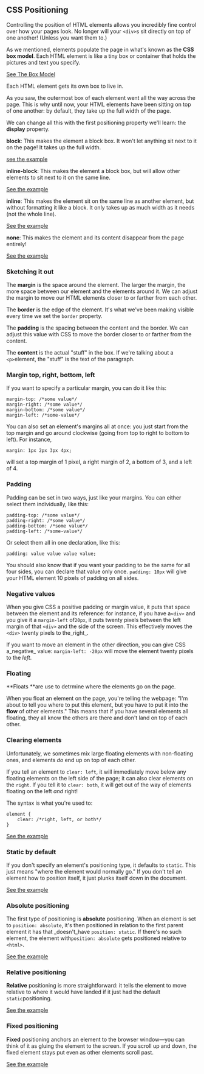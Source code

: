 ## **CSS Positioning**

Controlling the position of HTML elements allows you incredibly fine control over how your pages look. No longer will your `<div>`s sit directly on top of one another! \(Unless you want them to.\)

As we mentioned, elements populate the page in what's known as the **CSS box model**. Each HTML element is like a tiny box or container that holds the pictures and text you specify.

[See The Box Model](https://denishromenko.gitbooks.io/codeacademy_doc/content/css_element_positioning/ex1.html)

Each HTML element gets its own box to live in.

As you saw, the outermost box of each element went all the way across the page. This is why until now, your HTML elements have been sitting on top of one another: by default, they take up the full width of the page.

We can change all this with the first positioning property we'll learn: the **display** property.

**block**: This makes the element a block box. It won't let anything sit next to it on the page! It takes up the full width.

[see the example](https://denishromenko.gitbooks.io/codeacademy_doc/content/css_element_positioning/ex5.html)

**inline-block**: This makes the element a block box, but will allow other elements to sit next to it on the same line.

[See the example](https://denishromenko.gitbooks.io/codeacademy_doc/content/css_element_positioning/ex2.html)

**inline**: This makes the element sit on the same line as another element, but without formatting it like a block. It only takes up as much width as it needs \(not the whole line\).

[See the example](https://denishromenko.gitbooks.io/codeacademy_doc/content/css_element_positioning/ex3.html)

**none**: This makes the element and its content disappear from the page entirely!

[See the example](https://denishromenko.gitbooks.io/codeacademy_doc/content/css_element_positioning/ex4.html)

### **Sketching it out**

The **margin** is the space around the element. The larger the margin, the more space between our element and the elements around it. We can adjust the margin to move our HTML elements closer to or farther from each other.

The **border** is the edge of the element. It's what we've been making visible every time we set the `border` property.

The **padding** is the spacing between the content and the border. We can adjust this value with CSS to move the border closer to or farther from the content.

The **content** is the actual "stuff" in the box. If we're talking about a `<p>`element, the "stuff" is the text of the paragraph.

### **Margin top, right, bottom, left**

If you want to specify a particular margin, you can do it like this:

```
margin-top: /*some value*/
margin-right: /*some value*/
margin-bottom: /*some value*/
margin-left: /*some-value*/
```

You can also set an element's margins all at once: you just start from the top margin and go around clockwise \(going from top to right to bottom to left\). For instance,

```
margin: 1px 2px 3px 4px;

```

will set a top margin of 1 pixel, a right margin of 2, a bottom of 3, and a left of 4.

### **Padding**

Padding can be set in two ways, just like your margins. You can either select them individually, like this:

```
padding-top: /*some value*/
padding-right: /*some value*/
padding-bottom: /*some value*/
padding-left: /*some-value*/
```

Or select them all in one declaration, like this:

```
padding: value value value value;

```

You should also know that if you want your padding to be the same for all four sides, you can declare that value only once. `padding: 10px` will give your HTML element 10 pixels of padding on all sides.

### **Negative values**

When you give CSS a positive padding or margin value, it puts that space between the element and its reference: for instance, if you have a`<div>` and you give it a `margin-left` of`20px`, it puts twenty pixels between the left margin of that `<div>` and the side of the screen. This effectively moves the `<div>` twenty pixels to the_right_.

If you want to move an element in the other direction, you can give CSS a_negative_ value: `margin-left: -20px` will move the element twenty pixels to the _left_.

### Floating

**Floats **are use to detrmine where the elements go on the page.

When you float an element on the page, you're telling the webpage: "I'm about to tell you where to put this element, but you have to put it into the **flow** of other elements." This means that if you have several elements all floating, they all know the others are there and don't land on top of each other.

### **Clearing elements**

Unfortunately, we sometimes mix large floating elements with non-floating ones, and elements _do_ end up on top of each other.

If you tell an element to `clear: left`, it will immediately move below any floating elements on the left side of the page; it can also clear elements on the `right`. If you tell it to `clear: both`, it will get out of the way of elements floating on the left _and_ right!

The syntax is what you're used to:

```
element {
    clear: /*right, left, or both*/
}
```

[See the example](https://denishromenko.gitbooks.io/codeacademy_doc/content/css_element_positioning/ex6.html)

### **Static by default**

If you don't specify an element's positioning type, it defaults to `static`. This just means "where the element would normally go." If you don't tell an element how to position itself, it just plunks itself down in the document.

[See the example](https://denishromenko.gitbooks.io/codeacademy_doc/content/css_element_positioning/ex7.html)

### **Absolute positioning**

The first type of positioning is **absolute** positioning. When an element is set to `position: absolute`, it's then positioned in relation to the first parent element it has that \_doesn't\_have `position: static`. If there's no such element, the element with`position: absolute` gets positioned relative to `<html>`.

[See the example](https://denishromenko.gitbooks.io/codeacademy_doc/content/css_element_positioning/ex8.html)

### **Relative positioning**

**Relative** positioning is more straightforward: it tells the element to move relative to where it would have landed if it just had the default `static`positioning.

[See the example](https://denishromenko.gitbooks.io/codeacademy_doc/content/css_element_positioning/ex9.html)

### **Fixed positioning**

**Fixed** positioning anchors an element to the browser window—you can think of it as gluing the element to the screen. If you scroll up and down, the fixed element stays put even as other elements scroll past.

[See the example](https://denishromenko.gitbooks.io/codeacademy_doc/content/css_element_positioning/ex10.html)

